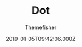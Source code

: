 ---
title: Dot
github: https://github.com/themefisher/dot-hugo-documentation-theme
demo: https://themes.gohugo.io/theme/dot-hugo-documentation-theme/
author: Themefisher
ssg:
  - Hugo
cms:
  - No Cms
date: 2019-01-05T09:42:06.000Z
description: Dot - Hugo Documentation Theme
stale: false
---